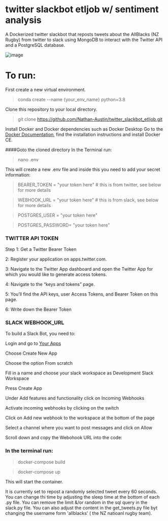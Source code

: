 # twitter slackbot etljob w/ sentiment analysis
A Dockerized twitter slackbot that reposts tweets about the AllBlacks (NZ Rugby) from twitter to slack using MongoDB to interact with the Twitter API and a PostgreSQL database.

![image](https://user-images.githubusercontent.com/105222741/216148400-a96b278a-2a97-4796-b58c-cb05f5ae8d85.png)



# To run:
First create a new virtual environment.
> conda create --name {your_env_name} python=3.8

Clone this repository to your local directory.
> git clone https://github.com/Nathan-Austin/twitter_slackbot_etljob.git

Install Docker and Docker dependencies such as Docker Desktop
Go to the [Docker Documentation](https://docs.docker.com/), find the installation instructions and install Docker CE.

####Goto the cloned directory 
In the Terminal run:

> nano .env

This will create a new .env file and inside this you need to add your secret information:

> BEARER_TOKEN = "your token here"   # this is from twitter, see below for more details

> WEBHOOK_URL =  "your token here"   # this is from slack, see below for more details

> POSTGRES_USER = "your token here"

> POSTGRES_PASSWORD=  "your token here"


### TWITTER API TOKEN

Step 1: Get a Twitter Bearer Token

2: Register your application on apps.twitter.com.

3: Navigate to the Twitter App dashboard and open the Twitter App for which you would like to generate access tokens.

4: Navigate to the “keys and tokens” page.

5: You’ll find the API keys, user Access Tokens, and Bearer Token on this page.

6: Write down the Bearer Token


### SLACK WEBHOOK_URL


To build a Slack Bot, you need to:

Login and go to [Your Apps](https://api.slack.com/apps)

Choose Create New App

Choose the option From scratch

Fill in a name and choose your slack workspace as Development Slack Workspace

Press Create App

Under Add features and functionality click on Incoming Webhooks

Activate incoming webhooks by clicking on the switch

Click on Add new webhook to the workspace at the bottom of the page

Select a channel where you want to post messages and click on Allow

Scroll down and copy the Webohook URL into the code:
  

### In the terminal run:

> docker-compose build

> docker-compose up

This will start the container. 

It is currently set to repost a randomly selected tweet every 60 seconds. You can change thi time by adjusting the sleep time at the 
bottom of each .py file.
You can remove the limit &/or random in the sql query in the slack.py file.
You can also adjust the content in the get_tweets.py file byt changing the username form 'allblacks' ( the NZ natioanl rugby team).




